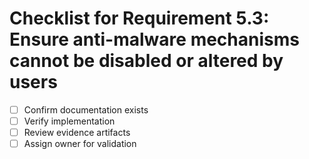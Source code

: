 # Checklist for Requirement 5.3: Ensure anti-malware mechanisms cannot be disabled or altered by users

- [ ] Confirm documentation exists
- [ ] Verify implementation
- [ ] Review evidence artifacts
- [ ] Assign owner for validation
